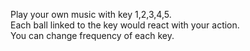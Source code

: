 
Play your own music with key 1,2,3,4,5. </br>
Each ball linked to the key would react with your action. </br>
You can change frequency of each key. </br>
